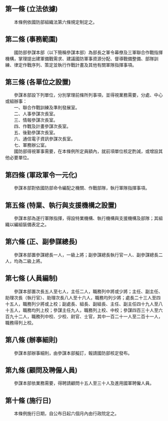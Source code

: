 第一條 (立法依據)
-----------------
　　本條例依國防部組織法第六條規定制定之。  


第二條 (事務範圍)
-----------------
　　國防部參謀本部（以下簡稱參謀本部）為部長之軍令幕僚及三軍聯合作戰指揮機構，掌理提出建軍備戰需求、建議國防軍事資源分配、督導戰備整備、部隊訓練、律定作戰序列、策定並執行作戰計畫及其他有關軍隊指揮事項。  


第三條 (各單位之設置)
---------------------
　　參謀本部設下列單位，分別掌理前條所列事項，並得視業務需要，分處、中心或組辦事：  
　　一、聯合作戰訓練及準則發展室。  
　　二、人事參謀次長室。  
　　三、情報參謀次長室。  
　　四、作戰及計畫參謀次長室。  
　　五、後勤參謀次長室。  
　　六、通信電子資訊參謀次長室。  
　　七、軍務辦公室。  
　　國防部得視軍事需要，在本條例所定員額內，就前項單位核定酌減，或增設其他必要單位。  


第四條 (軍政軍令一元化)
-----------------------
　　參謀本部對依國防部命令編配之機關、作戰部隊，執行軍隊指揮事項。  


第五條 (特業、執行與支援機構之設置)
-----------------------------------
　　參謀本部為遂行軍隊指揮，得設特業機構、執行機構與支援機構及部隊；其組織以編組裝備表定之。  


第六條 (正、副參謀總長)
-----------------------
　　參謀本部置參謀總長一人，一級上將；副參謀總長執行官一人、副參謀總長二人，均為二級上將。  


第七條 (人員編制)
-----------------
　　參謀本部置次長五人至七人，主任二人，職務列中將或少將；主任、副主任、助理次長（執行官）、助理次長八人至十六人，職務均列少將；處長二十三人至四十五人，職務列少將或上校；副處長、組長、副組長、主任、副主任四十九人至八十五人，職務均列上校；參謀主任九人，職務列上校、中校；參謀四百三十人至六百九十二人，職務列中校、少校、尉官、士官，其中一百二十一人至二百十一人，職務得列上校。  


第八條 (辦事細則)
-----------------
　　參謀本部辦事細則，由參謀本部擬訂，報請國防部核定發布。  


第九條 (顧問及聘僱人員)
-----------------------
　　參謀本部依業務需要，得聘請顧問十五人至三十人及進用國軍聘僱人員。  


第十條 (施行日)
---------------
　　本條例施行日期，自公布日起六個月內由行政院定之。